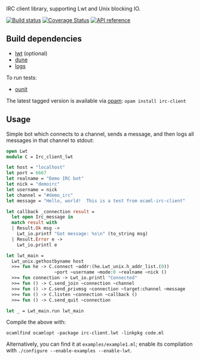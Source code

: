 IRC client library, supporting Lwt and Unix blocking IO.

[![Build status](https://github.com/johnelse/ocaml-irc-client/actions/workflows/workflow.yml/badge.svg)](https://github.com/johnelse/ocaml-irc-client/actions)
[![Coverage Status](https://coveralls.io/repos/johnelse/ocaml-irc-client/badge.svg?branch=master)](https://coveralls.io/r/johnelse/ocaml-irc-client?branch=master)
[![API reference](https://img.shields.io/badge/docs-API_reference-blue.svg)](https://johnelse.github.io/ocaml-irc-client)

Build dependencies
------------------

* [lwt](http://ocsigen.org/lwt/) (optional)
* [dune](https://github.com/ocaml/dune)
* [logs](https://github.com/dbuenzli/logs)

To run tests:
* [ounit](http://ounit.forge.ocamlcore.org/)

The latest tagged version is available via [opam](http://opam.ocaml.org): `opam install irc-client`

Usage
-----

Simple bot which connects to a channel, sends a message, and then logs all
messages in that channel to stdout:

```ocaml
open Lwt
module C = Irc_client_lwt

let host = "localhost"
let port = 6667
let realname = "Demo IRC bot"
let nick = "demoirc"
let username = nick
let channel = "#demo_irc"
let message = "Hello, world!  This is a test from ocaml-irc-client"

let callback _connection result =
  let open Irc_message in
  match result with
  | Result.Ok msg ->
    Lwt_io.printf "Got message: %s\n" (to_string msg)
  | Result.Error e ->
    Lwt_io.printl e

let lwt_main =
  Lwt_unix.gethostbyname host
  >>= fun he -> C.connect ~addr:(he.Lwt_unix.h_addr_list.(0))
                  ~port ~username ~mode:0 ~realname ~nick ()
  >>= fun connection -> Lwt_io.printl "Connected"
  >>= fun () -> C.send_join ~connection ~channel
  >>= fun () -> C.send_privmsg ~connection ~target:channel ~message
  >>= fun () -> C.listen ~connection ~callback ()
  >>= fun () -> C.send_quit ~connection

let _ = Lwt_main.run lwt_main
```

Compile the above with:

```
ocamlfind ocamlopt -package irc-client.lwt -linkpkg code.ml
```

Alternatively, you can find it at `examples/example1.ml`; enable its compilation
with `./configure --enable-examples --enable-lwt`.
